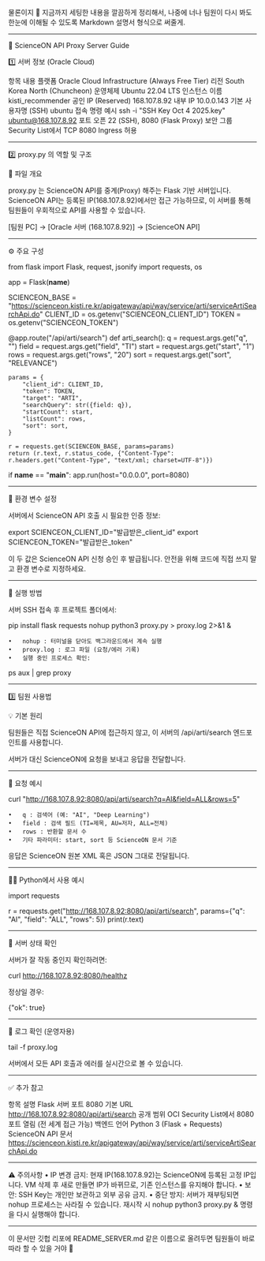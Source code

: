 물론이지 🙌
지금까지 세팅한 내용을 깔끔하게 정리해서,
나중에 너나 팀원이 다시 봐도 한눈에 이해될 수 있도록 Markdown 설명서 형식으로 써줄게.

---

📘 ScienceON API Proxy Server Guide

1️⃣ 서버 정보 (Oracle Cloud)

항목	내용
플랫폼	Oracle Cloud Infrastructure (Always Free Tier)
리전	South Korea North (Chuncheon)
운영체제	Ubuntu 22.04 LTS
인스턴스 이름	kisti_recommender
공인 IP (Reserved)	168.107.8.92
내부 IP	10.0.0.143
기본 사용자명 (SSH)	ubuntu
접속 명령 예시	ssh -i "SSH Key Oct 4 2025.key" ubuntu@168.107.8.92
포트 오픈	22 (SSH), 8080 (Flask Proxy)
보안 그룹	Security List에서 TCP 8080 Ingress 허용


---

2️⃣ proxy.py 의 역할 및 구조

📄 파일 개요

proxy.py 는 ScienceON API를 중계(Proxy) 해주는 Flask 기반 서버입니다.
ScienceON API는 등록된 IP(168.107.8.92)에서만 접근 가능하므로,
이 서버를 통해 팀원들이 우회적으로 API를 사용할 수 있습니다.

[팀원 PC] → [Oracle 서버 (168.107.8.92)] → [ScienceON API]


---

⚙️ 주요 구성

from flask import Flask, request, jsonify
import requests, os

app = Flask(__name__)

SCIENCEON_BASE = "https://scienceon.kisti.re.kr/apigateway/api/way/service/arti/serviceArtiSearchApi.do"
CLIENT_ID = os.getenv("SCIENCEON_CLIENT_ID")
TOKEN = os.getenv("SCIENCEON_TOKEN")

@app.route("/api/arti/search")
def arti_search():
    q = request.args.get("q", "")
    field = request.args.get("field", "TI")
    start = request.args.get("start", "1")
    rows = request.args.get("rows", "20")
    sort = request.args.get("sort", "RELEVANCE")

    params = {
        "client_id": CLIENT_ID,
        "token": TOKEN,
        "target": "ARTI",
        "searchQuery": str({field: q}),
        "startCount": start,
        "listCount": rows,
        "sort": sort,
    }

    r = requests.get(SCIENCEON_BASE, params=params)
    return (r.text, r.status_code, {"Content-Type": r.headers.get("Content-Type", "text/xml; charset=UTF-8")})

if __name__ == "__main__":
    app.run(host="0.0.0.0", port=8080)


---

🔑 환경 변수 설정

서버에서 ScienceON API 호출 시 필요한 인증 정보:

export SCIENCEON_CLIENT_ID="발급받은_client_id"
export SCIENCEON_TOKEN="발급받은_token"

이 두 값은 ScienceON API 신청 승인 후 발급됩니다.
안전을 위해 코드에 직접 쓰지 말고 환경 변수로 지정하세요.

---

🧠 실행 방법

서버 SSH 접속 후 프로젝트 폴더에서:

pip install flask requests
nohup python3 proxy.py > proxy.log 2>&1 &

	•	nohup : 터미널을 닫아도 백그라운드에서 계속 실행
	•	proxy.log : 로그 파일 (요청/에러 기록)
	•	실행 중인 프로세스 확인:

ps aux | grep proxy



---

3️⃣ 팀원 사용법

💡 기본 원리

팀원들은 직접 ScienceON API에 접근하지 않고,
이 서버의 /api/arti/search 엔드포인트를 사용합니다.

서버가 대신 ScienceON에 요청을 보내고 응답을 전달합니다.

---

🔗 요청 예시

curl "http://168.107.8.92:8080/api/arti/search?q=AI&field=ALL&rows=5"

	•	q : 검색어 (예: "AI", "Deep Learning")
	•	field : 검색 필드 (TI=제목, AU=저자, ALL=전체)
	•	rows : 반환할 문서 수
	•	기타 파라미터: start, sort 등 ScienceON 문서 기준

응답은 ScienceON 원본 XML 혹은 JSON 그대로 전달됩니다.

---

🧑‍💻 Python에서 사용 예시

import requests

r = requests.get("http://168.107.8.92:8080/api/arti/search", params={"q": "AI", "field": "ALL", "rows": 5})
print(r.text)


---

🧱 서버 상태 확인

서버가 잘 작동 중인지 확인하려면:

curl http://168.107.8.92:8080/healthz

정상일 경우:

{"ok": true}


---

🧰 로그 확인 (운영자용)

tail -f proxy.log

서버에서 모든 API 호출과 에러를 실시간으로 볼 수 있습니다.

---

✅ 추가 참고

항목	설명
Flask 서버 포트	8080
기본 URL	http://168.107.8.92:8080/api/arti/search
공개 범위	OCI Security List에서 8080포트 열림 (전 세계 접근 가능)
백엔드 언어	Python 3 (Flask + Requests)
ScienceON API 문서	https://scienceon.kisti.re.kr/apigateway/api/way/service/arti/serviceArtiSearchApi.do


---

⚠️ 주의사항
	•	IP 변경 금지: 현재 IP(168.107.8.92)는 ScienceON에 등록된 고정 IP입니다.
VM 삭제 후 새로 만들면 IP가 바뀌므로, 기존 인스턴스를 유지해야 합니다.
	•	보안: SSH Key는 개인만 보관하고 외부 공유 금지.
	•	중단 방지: 서버가 재부팅되면 nohup 프로세스는 사라질 수 있습니다.
재시작 시 nohup python3 proxy.py & 명령을 다시 실행해야 합니다.

---

이 문서만 깃헙 리포에 README_SERVER.md 같은 이름으로 올려두면
팀원들이 바로 따라 할 수 있을 거야 🚀